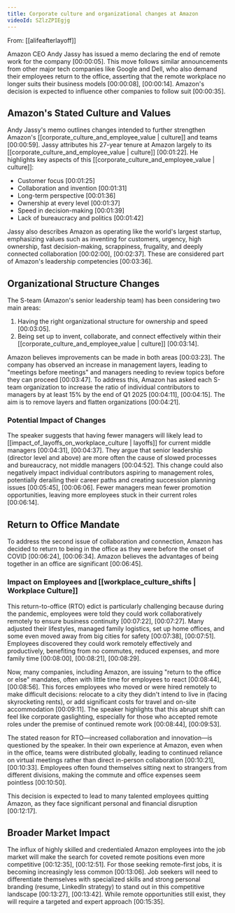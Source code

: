```yaml
---
title: Corporate culture and organizational changes at Amazon
videoId: SZlzZPIEgjg
---
```


From: [[alifeafterlayoff]] <br/> 

Amazon CEO Andy Jassy has issued a memo declaring the end of remote work for the company <a class="yt-timestamp" data-t="00:00:05">[00:00:05]</a>. This move follows similar announcements from other major tech companies like Google and Dell, who also demand their employees return to the office, asserting that the remote workplace no longer suits their business models <a class="yt-timestamp" data-t="00:00:08">[00:00:08]</a>, <a class="yt-timestamp" data-t="00:00:14">[00:00:14]</a>. Amazon's decision is expected to influence other companies to follow suit <a class="yt-timestamp" data-t="00:00:35">[00:00:35]</a>.

## Amazon's Stated Culture and Values

Andy Jassy's memo outlines changes intended to further strengthen Amazon's [[corporate_culture_and_employee_value | culture]] and teams <a class="yt-timestamp" data-t="00:00:59">[00:00:59]</a>. Jassy attributes his 27-year tenure at Amazon largely to its [[corporate_culture_and_employee_value | culture]] <a class="yt-timestamp" data-t="00:01:22">[00:01:22]</a>. He highlights key aspects of this [[corporate_culture_and_employee_value | culture]]:
*   Customer focus <a class="yt-timestamp" data-t="00:01:25">[00:01:25]</a>
*   Collaboration and invention <a class="yt-timestamp" data-t="00:01:31">[00:01:31]</a>
*   Long-term perspective <a class="yt-timestamp" data-t="00:01:36">[00:01:36]</a>
*   Ownership at every level <a class="yt-timestamp" data-t="00:01:37">[00:01:37]</a>
*   Speed in decision-making <a class="yt-timestamp" data-t="00:01:39">[00:01:39]</a>
*   Lack of bureaucracy and politics <a class="yt-timestamp" data-t="00:01:42">[00:01:42]</a>

Jassy also describes Amazon as operating like the world's largest startup, emphasizing values such as inventing for customers, urgency, high ownership, fast decision-making, scrappiness, frugality, and deeply connected collaboration <a class="yt-timestamp" data-t="00:02:00">[00:02:00]</a>, <a class="yt-timestamp" data-t="00:02:37">[00:02:37]</a>. These are considered part of Amazon's leadership competencies <a class="yt-timestamp" data-t="00:03:36">[00:03:36]</a>.

## Organizational Structure Changes

The S-team (Amazon's senior leadership team) has been considering two main areas:
1.  Having the right organizational structure for ownership and speed <a class="yt-timestamp" data-t="00:03:05">[00:03:05]</a>.
2.  Being set up to invent, collaborate, and connect effectively within their [[corporate_culture_and_employee_value | culture]] <a class="yt-timestamp" data-t="00:03:14">[00:03:14]</a>.

Amazon believes improvements can be made in both areas <a class="yt-timestamp" data-t="00:03:23">[00:03:23]</a>. The company has observed an increase in management layers, leading to "meetings before meetings" and managers needing to review topics before they can proceed <a class="yt-timestamp" data-t="00:03:47">[00:03:47]</a>. To address this, Amazon has asked each S-team organization to increase the ratio of individual contributors to managers by at least 15% by the end of Q1 2025 <a class="yt-timestamp" data-t="00:04:11">[00:04:11]</a>, <a class="yt-timestamp" data-t="00:04:15">[00:04:15]</a>. The aim is to remove layers and flatten organizations <a class="yt-timestamp" data-t="00:04:21">[00:04:21]</a>.

### Potential Impact of Changes

The speaker suggests that having fewer managers will likely lead to [[impact_of_layoffs_on_workplace_culture | layoffs]] for current middle managers <a class="yt-timestamp" data-t="00:04:31">[00:04:31]</a>, <a class="yt-timestamp" data-t="00:04:37">[00:04:37]</a>. They argue that senior leadership (director level and above) are more often the cause of slowed processes and bureaucracy, not middle managers <a class="yt-timestamp" data-t="00:04:52">[00:04:52]</a>. This change could also negatively impact individual contributors aspiring to management roles, potentially derailing their career paths and creating succession planning issues <a class="yt-timestamp" data-t="00:05:45">[00:05:45]</a>, <a class="yt-timestamp" data-t="00:06:06">[00:06:06]</a>. Fewer managers mean fewer promotion opportunities, leaving more employees stuck in their current roles <a class="yt-timestamp" data-t="00:06:14">[00:06:14]</a>.

## Return to Office Mandate

To address the second issue of collaboration and connection, Amazon has decided to return to being in the office as they were before the onset of COVID <a class="yt-timestamp" data-t="00:06:24">[00:06:24]</a>, <a class="yt-timestamp" data-t="00:06:34">[00:06:34]</a>. Amazon believes the advantages of being together in an office are significant <a class="yt-timestamp" data-t="00:06:45">[00:06:45]</a>.

### Impact on Employees and [[workplace_culture_shifts | Workplace Culture]]

This return-to-office (RTO) edict is particularly challenging because during the pandemic, employees were told they could work collaboratively remotely to ensure business continuity <a class="yt-timestamp" data-t="00:07:22">[00:07:22]</a>, <a class="yt-timestamp" data-t="00:07:27">[00:07:27]</a>. Many adjusted their lifestyles, managed family logistics, set up home offices, and some even moved away from big cities for safety <a class="yt-timestamp" data-t="00:07:38">[00:07:38]</a>, <a class="yt-timestamp" data-t="00:07:51">[00:07:51]</a>. Employees discovered they could work remotely effectively and productively, benefiting from no commutes, reduced expenses, and more family time <a class="yt-timestamp" data-t="00:08:00">[00:08:00]</a>, <a class="yt-timestamp" data-t="00:08:21">[00:08:21]</a>, <a class="yt-timestamp" data-t="00:08:29">[00:08:29]</a>.

Now, many companies, including Amazon, are issuing "return to the office or else" mandates, often with little time for employees to react <a class="yt-timestamp" data-t="00:08:44">[00:08:44]</a>, <a class="yt-timestamp" data-t="00:08:56">[00:08:56]</a>. This forces employees who moved or were hired remotely to make difficult decisions: relocate to a city they didn't intend to live in (facing skyrocketing rents), or add significant costs for travel and on-site accommodation <a class="yt-timestamp" data-t="00:09:11">[00:09:11]</a>. The speaker highlights that this abrupt shift can feel like corporate gaslighting, especially for those who accepted remote roles under the premise of continued remote work <a class="yt-timestamp" data-t="00:08:44">[00:08:44]</a>, <a class="yt-timestamp" data-t="00:09:53">[00:09:53]</a>.

The stated reason for RTO—increased collaboration and innovation—is questioned by the speaker. In their own experience at Amazon, even when in the office, teams were distributed globally, leading to continued reliance on virtual meetings rather than direct in-person collaboration <a class="yt-timestamp" data-t="00:10:21">[00:10:21]</a>, <a class="yt-timestamp" data-t="00:10:33">[00:10:33]</a>. Employees often found themselves sitting next to strangers from different divisions, making the commute and office expenses seem pointless <a class="yt-timestamp" data-t="00:10:50">[00:10:50]</a>.

This decision is expected to lead to many talented employees quitting Amazon, as they face significant personal and financial disruption <a class="yt-timestamp" data-t="00:12:17">[00:12:17]</a>.

## Broader Market Impact

The influx of highly skilled and credentialed Amazon employees into the job market will make the search for coveted remote positions even more competitive <a class="yt-timestamp" data-t="00:12:35">[00:12:35]</a>, <a class="yt-timestamp" data-t="00:12:51">[00:12:51]</a>. For those seeking remote-first jobs, it is becoming increasingly less common <a class="yt-timestamp" data-t="00:13:06">[00:13:06]</a>. Job seekers will need to differentiate themselves with specialized skills and strong personal branding (resume, LinkedIn strategy) to stand out in this competitive landscape <a class="yt-timestamp" data-t="00:13:27">[00:13:27]</a>, <a class="yt-timestamp" data-t="00:13:42">[00:13:42]</a>. While remote opportunities still exist, they will require a targeted and expert approach <a class="yt-timestamp" data-t="00:15:35">[00:15:35]</a>.